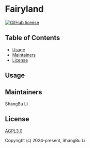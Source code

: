 # Fairyland

[![GitHub license](https://img.shields.io/github/license/lishangbu/fairyland?style=flat-square)](LICENSE)

## Table of Contents

- [Usage](#usage)
- [Maintainers](#maintainers)
- [License](#license)

## Usage


## Maintainers

ShangBu Li

## License

[AGPL3.0](https://opensource.org/license/agpl-v3)

Copyright (c) 2024-present, ShangBu Li
